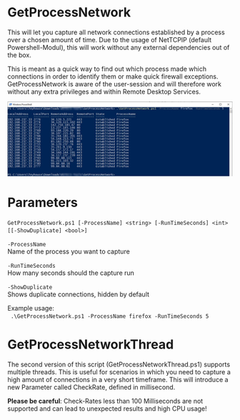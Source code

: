 # GetProcessNetwork
This will let you capture all network connections established by a process over a chosen amount of time. Due to the usage of NetTCPIP (default Powershell-Modul), this will work without any external dependencies out of the box.

This is meant as a quick way to find out which process made which connections in order to identify them or make quick firewall exceptions. GetProcessNetwork is aware of the user-session and will therefore work without any extra privileges and within Remote Desktop Services.

![screenshot](example.jpg?raw=true)

# Parameters
```GetProcessNetwork.ps1 [-ProcessName] <string> [-RunTimeSeconds] <int> [[-ShowDuplicate] <bool>]```
  
```-ProcessName```  
Name of the process you want to capture
  
```-RunTimeSeconds```  
How many seconds should the capture run
  
```-ShowDuplicate```  
Shows duplicate connections, hidden by default
  
Example usage:  
``` .\GetProcessNetwork.ps1 -ProcessName firefox -RunTimeSeconds 5```

# GetProcessNetworkThread  
The second version of this script (GetProcessNetworkThread.ps1) supports multiple threads. This is useful for scenarios in which you need to capture a high amount of connections in a very short timeframe. This will introduce a new Parameter called CheckRate, defined in millisecond. 
  
**Please be careful**: Check-Rates less than 100 Milliseconds are not supported and can lead to unexpected results and high CPU usage!

